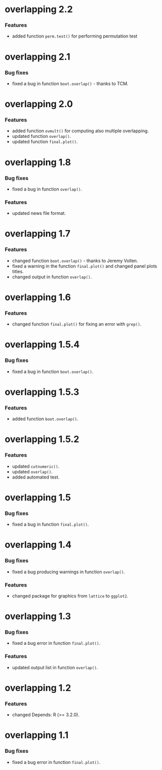 # overlapping 2.2 

### Features

- added function `perm.test()` for performing permutation test   

# overlapping 2.1 

### Bug fixes 

- fixed a bug in function `boot.overlap()` - thanks to TCM. 


# overlapping 2.0   

### Features 

- added function `ovmult()` for computing also multiple overlapping.  
- updated function `overlap()`.  
- updated function `final.plot()`.  

# overlapping 1.8  

### Bug fixes  

- fixed a bug in function `overlap()`.  

### Features  

- updated news file format.  

# overlapping 1.7  

### Features  

- changed function `boot.overlap()` - thanks to Jeremy Vollen.  
- fixed a warning in the function `final.plot()` and changed panel plots titles.  
- changed output in function `overlap()`.  

# overlapping 1.6  

### Features  

- changed function `final.plot()` for fixing an error with `grep()`.  

# overlapping 1.5.4  

### Bug fixes   

- fixed a bug in function `boot.overlap()`.   

# overlapping 1.5.3  

### Features  

- added function `boot.overlap()`.  

# overlapping 1.5.2   

### Features  

- updated `cutnumeric()`.  
- updated `overlap()`.   
- added automated test.   

# overlapping 1.5   

### Bug fixes    

- fixed a bug in function `final.plot()`.  

# overlapping 1.4  

### Bug fixes   

- fixed a bug producing warnings in function `overlap()`.  

### Features  

- changed package for graphics from `lattice` to `ggplot2`.  

# overlapping 1.3  

### Bug fixes    

- fixed a bug error in function `final.plot()`.  

### Features  

- updated output list in function `overlap()`.  

# overlapping 1.2  
  
### Features    

- changed Depends: R (>= 3.2.0).  

# overlapping 1.1  

### Bug fixes   

- fixed a bug error in function `final.plot()`.  
  
